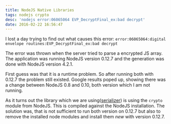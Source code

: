 ```yaml
---
title: NodeJS Native Libraries
tags: nodejs crypto
desc: 'nodejs error:06065064 EVP_DecryptFinal_ex:bad decrypt'
date: 2016-02-22 16:56:47
---
```



I lost a day trying to find out what causes this error:
`error:06065064:digital envelope routines:EVP_DecryptFinal_ex:bad decrypt`

The error was thrown when the server tried to parse a encrypted JS array. The application was running NodeJS version 0.12.7 and the generation was done with NodeJS version 4.2.1.
<!-- more -->
First guess was that it is a runtime problem. So after running both with 0.12.7 the problem still existed. Google results poped up, showing there was a change between NodeJS 0.8 and 0.10, both version which I am not running.

As it turns out the library which we are using([serializer](https://github.com/AF83/node-serializer)) is using the `crypto` module from NodeJS. This is compiled against the NodeJS installation. The solution was, that is not sufficient to run both version on 0.12.7 but also to remove the installed node modules and install them *new* with version 0.12.7.


